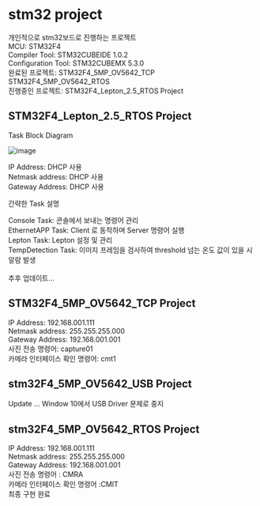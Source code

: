 stm32 project
==============
개인적으로 stm32보드로 진행하는 프로젝트 <br>
MCU: STM32F4 <br>
Compiler Tool: STM32CUBEIDE 1.0.2 <br>
Configuration Tool: STM32CUBEMX 5.3.0 <br>
완료된 프로젝트: STM32F4_5MP_OV5642_TCP <br>
                STM32F4_5MP_OV5642_RTOS <br>
진행중인 프로젝트:  STM32F4_Lepton_2.5_RTOS Project

## STM32F4_Lepton_2.5_RTOS Project

Task Block Diagram

![image](https://user-images.githubusercontent.com/58902883/121890549-70019c00-cd55-11eb-929b-34ebbe9e1f25.png)

IP Address: DHCP 사용 <br>
Netmask address: DHCP 사용 <br>
Gateway Address: DHCP 사용 <br>

간략한 Task 설명

Console Task: 콘솔에서 보내는 명령어 관리<br>
EthernetAPP Task: Client 로 동작하며 Server 명령어 실행<br>
Lepton Task: Lepton 설정 및 관리<br>
TempDetection Task: 이미지 프레임을 검사하여 threshold 넘는 온도 값이 있을 시 알람 발생<br>
<br>
추후 업데이트...
<br>
## STM32F4_5MP_OV5642_TCP Project
IP Address: 192.168.001.111 <br>
Netmask address: 255.255.255.000 <br>
Gateway Address: 192.168.001.001 <br>
사진 전송 명령어: capture01  <br>
카메라 인터페이스 확인 명령어: cmt1 <br>

## stm32F4_5MP_OV5642_USB Project
Update ... Window 10에서 USB Driver 문제로 중지


## stm32F4_5MP_OV5642_RTOS Project
IP Address: 192.168.001.111 <br>
Netmask address: 255.255.255.000 <br>
Gateway Address: 192.168.001.001 <br>
사진 전송 명령어 : CMRA  <br>
카메라 인터페이스 확인 명령어 :CMIT  <br>
최종 구현 완료



